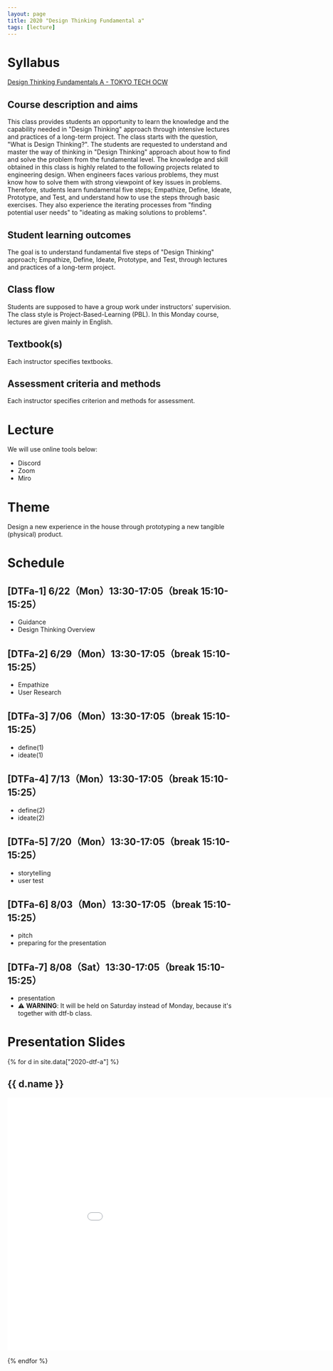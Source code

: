 ```yaml
---
layout: page
title: 2020 "Design Thinking Fundamental a"
tags: [lecture]
---
```


# Syllabus

[Design Thinking Fundamentals A - TOKYO TECH OCW](http://www.ocw.titech.ac.jp/index.php?module=General&action=T0300&GakubuCD=2&GakkaCD=321502&KeiCD=15&course=2&KamokuCD=321502&KougiCD=202003575&Nendo=2020&vid=03&lang=EN)

## Course description and aims
This class provides students an opportunity to learn the knowledge and the capability needed in "Design Thinking" approach through intensive lectures and practices of a long-term project. The class starts with the question, "What is Design Thinking?". The students are requested to understand and master the way of thinking in "Design Thinking" approach about how to find and solve the problem from the fundamental level. The knowledge and skill obtained in this class is highly related to the following projects related to engineering design. When engineers faces various problems, they must know how to solve them with strong viewpoint of key issues in problems. Therefore, students learn fundamental five steps; Empathize, Define, Ideate, Prototype, and Test, and understand how to use the steps through basic exercises. They also experience the iterating processes from "finding potential user needs" to "ideating as making solutions to problems".

## Student learning outcomes
The goal is to understand fundamental five steps of "Design Thinking" approach; Empathize, Define, Ideate, Prototype, and Test, through lectures and practices of a long-term project.

## Class flow
Students are supposed to have a group work under instructors' supervision. The class style is Project-Based-Learning (PBL). In this Monday course, lectures are given mainly in English.

## Textbook(s)
Each instructor specifies textbooks.

## Assessment criteria and methods
Each instructor specifies criterion and methods for assessment.

# Lecture

We will use online tools below:

* Discord
* Zoom
* Miro

# Theme

Design a new experience in the house through prototyping a new tangible (physical) product.

# Schedule

## [DTFa-1] 6/22（Mon）13:30-17:05（break 15:10-15:25）

* Guidance
* Design Thinking Overview

## [DTFa-2] 6/29（Mon）13:30-17:05（break 15:10-15:25）

* Empathize
* User Research

## [DTFa-3] 7/06（Mon）13:30-17:05（break 15:10-15:25）

* define(1)
* ideate(1)

## [DTFa-4] 7/13（Mon）13:30-17:05（break 15:10-15:25）

* define(2)
* ideate(2)

## [DTFa-5] 7/20（Mon）13:30-17:05（break 15:10-15:25）

* storytelling
* user test

## [DTFa-6] 8/03（Mon）13:30-17:05（break 15:10-15:25）

* pitch
* preparing for the presentation

## [DTFa-7] 8/08（Sat）13:30-17:05（break 15:10-15:25）

* presentation
* ⚠️ **WARNING**: It will be held on Saturday instead of Monday, because it's together with dtf-b class.


# Presentation Slides

{% for d in site.data["2020-dtf-a"] %}
## {{ d.name }}

<iframe src="{{ d.url }}/embed?start=false&loop=false&delayms=3000" frameborder="0" width="960" height="569" allowfullscreen="true" mozallowfullscreen="true" webkitallowfullscreen="true"></iframe>

{% endfor %}
